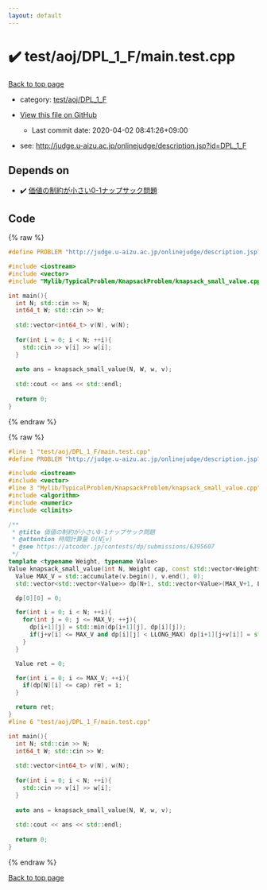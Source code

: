 ```yaml
---
layout: default
---
```


<!-- mathjax config similar to math.stackexchange -->
<script type="text/javascript" async
  src="https://cdnjs.cloudflare.com/ajax/libs/mathjax/2.7.5/MathJax.js?config=TeX-MML-AM_CHTML">
</script>
<script type="text/x-mathjax-config">
  MathJax.Hub.Config({
    TeX: { equationNumbers: { autoNumber: "AMS" }},
    tex2jax: {
      inlineMath: [ ['$','$'] ],
      processEscapes: true
    },
    "HTML-CSS": { matchFontHeight: false },
    displayAlign: "left",
    displayIndent: "2em"
  });
</script>

<script type="text/javascript" src="https://cdnjs.cloudflare.com/ajax/libs/jquery/3.4.1/jquery.min.js"></script>
<script src="https://cdn.jsdelivr.net/npm/jquery-balloon-js@1.1.2/jquery.balloon.min.js" integrity="sha256-ZEYs9VrgAeNuPvs15E39OsyOJaIkXEEt10fzxJ20+2I=" crossorigin="anonymous"></script>
<script type="text/javascript" src="../../../../assets/js/copy-button.js"></script>
<link rel="stylesheet" href="../../../../assets/css/copy-button.css" />


# :heavy_check_mark: test/aoj/DPL_1_F/main.test.cpp

<a href="../../../../index.html">Back to top page</a>

* category: <a href="../../../../index.html#957906ba4d4b0f9584675f3244cffcf8">test/aoj/DPL_1_F</a>
* <a href="{{ site.github.repository_url }}/blob/master/test/aoj/DPL_1_F/main.test.cpp">View this file on GitHub</a>
    - Last commit date: 2020-04-02 08:41:26+09:00


* see: <a href="http://judge.u-aizu.ac.jp/onlinejudge/description.jsp?id=DPL_1_F">http://judge.u-aizu.ac.jp/onlinejudge/description.jsp?id=DPL_1_F</a>


## Depends on

* :heavy_check_mark: <a href="../../../../library/Mylib/TypicalProblem/KnapsackProblem/knapsack_small_value.cpp.html">価値の制約が小さい0-1ナップサック問題</a>


## Code

<a id="unbundled"></a>
{% raw %}
```cpp
#define PROBLEM "http://judge.u-aizu.ac.jp/onlinejudge/description.jsp?id=DPL_1_F"

#include <iostream>
#include <vector>
#include "Mylib/TypicalProblem/KnapsackProblem/knapsack_small_value.cpp"

int main(){
  int N; std::cin >> N;
  int64_t W; std::cin >> W;
  
  std::vector<int64_t> v(N), w(N);
  
  for(int i = 0; i < N; ++i){
    std::cin >> v[i] >> w[i];
  }
  
  auto ans = knapsack_small_value(N, W, w, v);
  
  std::cout << ans << std::endl;
  
  return 0;
}

```
{% endraw %}

<a id="bundled"></a>
{% raw %}
```cpp
#line 1 "test/aoj/DPL_1_F/main.test.cpp"
#define PROBLEM "http://judge.u-aizu.ac.jp/onlinejudge/description.jsp?id=DPL_1_F"

#include <iostream>
#include <vector>
#line 3 "Mylib/TypicalProblem/KnapsackProblem/knapsack_small_value.cpp"
#include <algorithm>
#include <numeric>
#include <climits>

/**
 * @title 価値の制約が小さい0-1ナップサック問題
 * @attention 時間計算量 O(N∑v)
 * @see https://atcoder.jp/contests/dp/submissions/6395607
 */
template <typename Weight, typename Value>
Value knapsack_small_value(int N, Weight cap, const std::vector<Weight> &w, const std::vector<Value> &v){
  Value MAX_V = std::accumulate(v.begin(), v.end(), 0);
  std::vector<std::vector<Value>> dp(N+1, std::vector<Value>(MAX_V+1, LLONG_MAX));

  dp[0][0] = 0;

  for(int i = 0; i < N; ++i){
    for(int j = 0; j <= MAX_V; ++j){
      dp[i+1][j] = std::min(dp[i+1][j], dp[i][j]);
      if(j+v[i] <= MAX_V and dp[i][j] < LLONG_MAX) dp[i+1][j+v[i]] = std::min(dp[i+1][j+v[i]], dp[i][j]+w[i]);
    }
  }

  Value ret = 0;

  for(int i = 0; i <= MAX_V; ++i){
    if(dp[N][i] <= cap) ret = i;
  }

  return ret;
}
#line 6 "test/aoj/DPL_1_F/main.test.cpp"

int main(){
  int N; std::cin >> N;
  int64_t W; std::cin >> W;
  
  std::vector<int64_t> v(N), w(N);
  
  for(int i = 0; i < N; ++i){
    std::cin >> v[i] >> w[i];
  }
  
  auto ans = knapsack_small_value(N, W, w, v);
  
  std::cout << ans << std::endl;
  
  return 0;
}

```
{% endraw %}

<a href="../../../../index.html">Back to top page</a>

